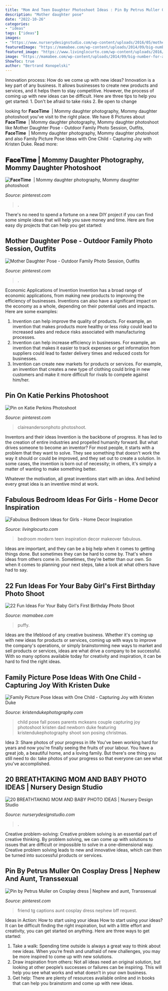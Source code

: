 ```yaml
---
title: "Mom And Teen Daughter Photoshoot Ideas : Pin By Petrus Muller On Cosplay Dress"
description: "Mother daughter pose"
date: "2022-10-26"
categories:
- "ideas"
tags: ["ideas"]
images:
- "https://www.nurserydesignstudio.com/wp-content/uploads/2016/05/mothers-day-photos-13.jpg"
featuredImage: "https://mamabee.com/wp-content/uploads/2014/09/big-number-for-a-big-girl.jpg"
featured_image: "https://www.livinglocurto.com/wp-content/uploads/2016/05/girls-bedroom-makeover.jpg"
image: "https://mamabee.com/wp-content/uploads/2014/09/big-number-for-a-big-girl.jpg"
ShowToc: true
author: "Bertrand Konopelski"
---
```



Innovation process: How do we come up with new ideas?
Innovation is a key part of any business. It allows businesses to create new products and services, and it helps them to stay competitive. However, the process of coming up with new ideas can be difficult. Here are three tips to help you get started: 1. Don't be afraid to take risks 2. Be open to change 
	

		
looking for 𝐅𝐚𝐜𝐞𝐓𝐢𝐦𝐞 ️ | Mommy daughter photography, Mommy daughter photoshoot you've visit to the right place. We have 8 Pictures about 𝐅𝐚𝐜𝐞𝐓𝐢𝐦𝐞 ️ | Mommy daughter photography, Mommy daughter photoshoot like Mother Daughter Pose - Outdoor Family Photo Session, Outfits, 𝐅𝐚𝐜𝐞𝐓𝐢𝐦𝐞 ️ | Mommy daughter photography, Mommy daughter photoshoot and also Family Picture Pose Ideas with One Child - Capturing Joy with Kristen Duke. Read more:
		
    
## 𝐅𝐚𝐜𝐞𝐓𝐢𝐦𝐞 ️ | Mommy Daughter Photography, Mommy Daughter Photoshoot

<img loading=lazy src="https://i.pinimg.com/736x/31/75/31/3175319ea8262fc7ec5a67ebc896565e.jpg" onerror="this.onerror=null;this.src='https://tse3.mm.bing.net/th?id=OIP.Q5lNAkZLJu_6nvueSDwGZAHaKK&amp;pid=15.1';" alt="𝐅𝐚𝐜𝐞𝐓𝐢𝐦𝐞 ️ | Mommy daughter photography, Mommy daughter photoshoot">

_Source: pinterest.com_

>. 

	

There's no need to spend a fortune on a new DIY project if you can find some simple ideas that will help you save money and time. Here are five easy diy projects that can help you get started: 

    
## Mother Daughter Pose - Outdoor Family Photo Session, Outfits

<img loading=lazy src="https://i.pinimg.com/736x/ca/b2/83/cab2832b9b8951155da5bc5f93ab5958.jpg" onerror="this.onerror=null;this.src='https://tse1.mm.bing.net/th?id=OIP.eH-gjKDn1KZw9p8DjLCtIAHaKk&amp;pid=15.1';" alt="Mother Daughter Pose - Outdoor Family Photo Session, Outfits">

_Source: pinterest.com_

>. 

	

Economic Applications of Invention
Invention has a broad range of economic applications, from making new products to improving the efficiency of businesses. Inventions can also have a significant impact on the economy as a whole, depending on their potential uses and impacts. Here are some examples: 
1. Invention can help improve the quality of products. For example, an invention that makes products more healthy or less risky could lead to increased sales and reduce risks associated with manufacturing processes. 
2. Invention can help increase efficiency in businesses. For example, an invention that makes it easier to track expenses or get information from suppliers could lead to faster delivery times and reduced costs for businesses. 
3. Invention can create new markets for products or services. For example, an invention that creates a new type of clothing could bring in new customers and make it more difficult for rivals to compete against him/her.

    
## Pin On Katie Perkins Photoshoot

<img loading=lazy src="https://i.pinimg.com/originals/a2/dc/4f/a2dc4f8c849f4100d243353ba26b27fd.jpg" onerror="this.onerror=null;this.src='https://tse1.mm.bing.net/th?id=OIP.oi6lH-gLBlD4RLqNqggPaQAAAA&amp;pid=15.1';" alt="Pin on Katie Perkins Photoshoot">

_Source: pinterest.com_

>claireandersonphoto photoshoot. 

	

Inventors and their ideas
Invention is the backbone of progress. It has led to the creation of entire industries and propelled humanity forward. But what drives someone to become an inventor?
For most people, it starts with a problem that they want to solve. They see something that doesn't work the way it should or could be improved, and they set out to create a solution. In some cases, the invention is born out of necessity; in others, it's simply a matter of wanting to make something better.

Whatever the motivation, all great inventions start with an idea. And behind every great idea is an inventive mind at work.

    
## Fabulous Bedroom Ideas For Girls - Home Decor Inspiration

<img loading=lazy src="https://www.livinglocurto.com/wp-content/uploads/2016/05/girls-bedroom-makeover.jpg" onerror="this.onerror=null;this.src='https://tse1.mm.bing.net/th?id=OIP.yDNXXD7tPOEztNNXUgLKYQHaLH&amp;pid=15.1';" alt="Fabulous Bedroom Ideas for Girls - Home Decor Inspiration">

_Source: livinglocurto.com_

>bedroom modern teen inspiration decor makeover fabulous. 

	

Ideas are important, and they can be a big help when it comes to getting things done. But sometimes they can be hard to come by. That's where ideas from others come in. Sometimes, they're better than our own. So when it comes to planning your next steps, take a look at what others have had to say.

    
## 22 Fun Ideas For Your Baby Girl&#039;s First Birthday Photo Shoot

<img loading=lazy src="https://mamabee.com/wp-content/uploads/2014/09/big-number-for-a-big-girl.jpg" onerror="this.onerror=null;this.src='https://tse4.mm.bing.net/th?id=OIP.Oe6LhJlPcqSa2mMVG7NvVwHaLH&amp;pid=15.1';" alt="22 Fun Ideas For Your Baby Girl&#039;s First Birthday Photo Shoot">

_Source: mamabee.com_

>puffy. 

	

Ideas are the lifeblood of any creative business. Whether it's coming up with new ideas for products or services, coming up with ways to improve the company's operations, or simply brainstorming new ways to market and sell products or services, ideas are what drive a company to be successful. With so many options available today for creativity and inspiration, it can be hard to find the right ideas.

    
## Family Picture Pose Ideas With One Child - Capturing Joy With Kristen Duke

<img loading=lazy src="https://www.kristendukephotography.com/wp-content/uploads/2015/09/mckeans-e1442252199561.jpg" onerror="this.onerror=null;this.src='https://tse3.mm.bing.net/th?id=OIP.K6f885x9O-jueBWxoodqSAHaLH&amp;pid=15.1';" alt="Family Picture Pose Ideas with One Child - Capturing Joy with Kristen Duke">

_Source: kristendukephotography.com_

>child pose fall poses parents mckeans couple capturing joy photoshoot kristen dad newborn duke featuring kristendukephotography shoot son posing christmas. 

	

Idea 3: Share photos of your progress in life
You've been working hard for years and now you're finally seeing the fruits of your labour. You have a great job, a beautiful home, and a loving family. But there's one thing you still need to do: take photos of your progress so that everyone can see what you've accomplished.

    
## 20 BREATHTAKING MOM AND BABY PHOTO IDEAS | Nursery Design Studio

<img loading=lazy src="https://www.nurserydesignstudio.com/wp-content/uploads/2016/05/mothers-day-photos-13.jpg" onerror="this.onerror=null;this.src='https://tse1.mm.bing.net/th?id=OIP.Irx7ZTLoKAwjC13s2k3Z3AHaKX&amp;pid=15.1';" alt="20 BREATHTAKING MOM AND BABY PHOTO IDEAS | Nursery Design Studio">

_Source: nurserydesignstudio.com_

>. 

	

Creative problem-solving:
Creative problem solving is an essential part of creative thinking. By problem solving, we can come up with solutions to issues that are difficult or impossible to solve in a one-dimensional way. Creative problem solving leads to new and innovative ideas, which can then be turned into successful products or services.

    
## Pin By Petrus Muller On Cosplay Dress | Nephew And Aunt, Transsexual

<img loading=lazy src="https://i.pinimg.com/736x/3c/3d/cd/3c3dcd3ef643518d1a473cd5ca99000b.jpg" onerror="this.onerror=null;this.src='https://tse1.mm.bing.net/th?id=OIP.oWc3sgCAwyge6apA46raqgHaEO&amp;pid=15.1';" alt="Pin by Petrus Muller on Cosplay dress | Nephew and aunt, Transsexual">

_Source: pinterest.com_

>friend tg captions aunt cosplay dress nephew bff request. 

	

Ideas in Action: How to start using your ideas
How to start using your ideas? It can be difficult finding the right inspiration, but with a little effort and creativity, you can get started on anything. Here are three ways to get started: 
1. Take a walk: Spending time outside is always a great way to think about new ideas. When you’re fresh and unafraid of new challenges, you may be more inspired to come up with new solutions. 
2. Draw inspiration from others: Not all ideas need an original solution, but looking at other people’s successes or failures can be inspiring. This will help you see what works and what doesn’t in your own business. 
3. Get help: There are plenty of resources available online and in books that can help you brainstorm and come up with new ideas.

